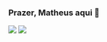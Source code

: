 ### Prazer, Matheus aqui 👋
  
  <div display:flex;> 
    <img src='https://github-readme-stats.vercel.app/api?username=Strifexss&show_icons=true&theme=radical'/>
    <img src='https://github-readme-stats.vercel.app/api/top-langs/?username=Strifexss'/>
  </div>

